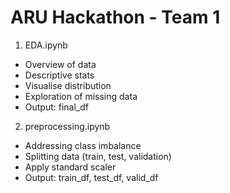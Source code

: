 # ARU Hackathon - Team 1

1) EDA.ipynb
 - Overview of data
 - Descriptive stats
 - Visualise distribution
 - Exploration of missing data
 - Output: final_df
 
 2) preprocessing.ipynb
 - Addressing class imbalance
 - Splitting data (train, test, validation)
 - Apply standard scaler
 - Output: train_df, test_df, valid_df
 
